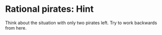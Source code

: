 # Rational pirates: Hint

Think about the situation with only two pirates left. Try to work backwards
from here.
